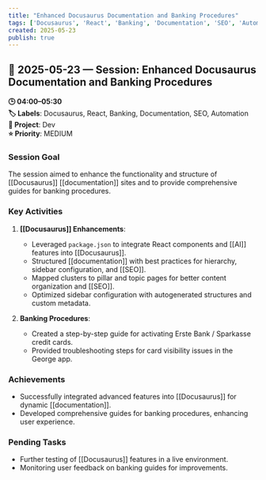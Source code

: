 ```yaml
---
title: "Enhanced Docusaurus Documentation and Banking Procedures"
tags: ['Docusaurus', 'React', 'Banking', 'Documentation', 'SEO', 'Automation']
created: 2025-05-23
publish: true
---
```


## 📅 2025-05-23 — Session: Enhanced Docusaurus Documentation and Banking Procedures

**🕒 04:00–05:30**  
**🏷️ Labels**: Docusaurus, React, Banking, Documentation, SEO, Automation  
**📂 Project**: Dev  
**⭐ Priority**: MEDIUM  


### Session Goal
The session aimed to enhance the functionality and structure of [[Docusaurus]] [[documentation]] sites and to provide comprehensive guides for banking procedures.

### Key Activities
1. **[[Docusaurus]] Enhancements**:
   - Leveraged `package.json` to integrate React components and [[AI]] features into [[Docusaurus]].
   - Structured [[documentation]] with best practices for hierarchy, sidebar configuration, and [[SEO]].
   - Mapped clusters to pillar and topic pages for better content organization and [[SEO]].
   - Optimized sidebar configuration with autogenerated structures and custom metadata.

2. **Banking Procedures**:
   - Created a step-by-step guide for activating Erste Bank / Sparkasse credit cards.
   - Provided troubleshooting steps for card visibility issues in the George app.

### Achievements
- Successfully integrated advanced features into [[Docusaurus]] for dynamic [[documentation]].
- Developed comprehensive guides for banking procedures, enhancing user experience.

### Pending Tasks
- Further testing of [[Docusaurus]] features in a live environment.
- Monitoring user feedback on banking guides for improvements.

